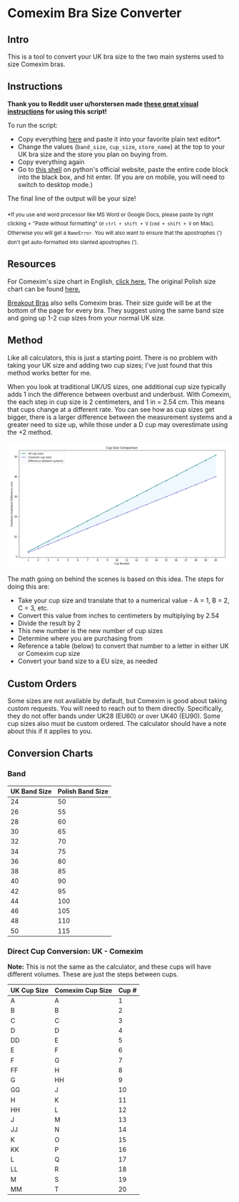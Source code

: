 # Comexim Bra Size Converter 

## Intro

This is a tool to convert your UK bra size to the two main systems used to size Comexim bras.

## Instructions

**Thank you to Reddit user u/horstersen made [these great visual instructions](https://imgur.com/a/dqyuuOR) for using this script!**

To run the script:

* Copy everything [here](https://github.com/mathandplants/comexim/blob/main/calculator.py) and paste it into your favorite plain text editor\*. 
* Change the values (`band_size`, `cup_size`, `store_name`) at the top to your UK bra size and the store you plan on buying from.
* Copy everything again
* Go to [this shell](https://www.python.org/shell/) on python's official website, paste the entire code block into the black box, and hit enter. (If you are on mobile, you will need to switch to desktop mode.)

The final line of the output will be your size!

<sub>\*If you use and word processor like MS Word or Google Docs, please paste by right clicking + "Paste without formatting" or `ctrl + shift + V` (`cmd + shift + V` on Mac). Otherwise you will get a `NameError`. You will also want to ensure that the apostrophes (') don't get auto-formatted into slanted apostrophes (’).</sub>

## Resources

For Comexim's size chart in English, [click here.](https://www.comexim.pl/en/content/6-sprawdz-rozmiar) The original Polish size chart can be found [here.](https://www.comexim.pl/pl/content/6-sprawdz-rozmiar)

[Breakout Bras](https://www.breakoutbras.com/collections/underwire/comexim) also sells Comexim bras. Their size guide will be at the bottom of the page for every bra. They suggest using the same band size and going up 1-2 cup sizes from your normal UK size.

## Method

Like all calculators, this is just a starting point. There is no problem with taking your UK size and adding two cup sizes; I've just found that this method works better for me.

When you look at traditional UK/US sizes, one additional cup size typically adds 1 inch the difference between overbust and underbust. With Comexim, the each step in cup size is 2 centimeters, and 1 in = 2.54 cm. This means that cups change at a different rate. You can see how as cup sizes get bigger, there is a larger difference between the measurement systems and a greater need to size up, while those under a D cup may overestimate using the +2 method.

![Comparison](https://github.com/mathandplants/comexim/blob/project-info/comexim_cup_difference_cm.jpg)

The math going on behind the scenes is based on this idea. The steps for doing this are:

* Take your cup size and translate that to a numerical value - A = 1, B = 2, C = 3, etc.
* Convert this value from inches to centimeters by multiplying by 2.54
* Divide the result by 2
* This new number is the new number of cup sizes
* Determine where you are purchasing from 
* Reference a table (below) to convert that number to a letter in either UK or Comexim cup size
* Convert your band size to a EU size, as needed

## Custom Orders

Some sizes are not available by default, but Comexim is good about taking custom requests. You will need to reach out to them directly. Specifically, they do not offer bands under UK28 (EU60) or over UK40 (EU90). Some cup sizes also must be custom ordered. The calculator should have a note about this if it applies to you.

## Conversion Charts

### Band
<table>
<thead>
<tr>
<th>UK Band Size</th>
<th>Polish Band Size</th>
</tr>
</thead>
 <tbody>
  <tr> 
  <td>24</td>
  <td>50</td>
  </tr>
  
  <tr>
  <td>26</td>
  <td>55</td>
  </tr>
  
  <tr>
  <td>28</td>
  <td>60</td>
  </tr>
  
  <tr>
  <td>30</td>
  <td>65</td>
  </tr>
  
  <tr>
  <td>32</td>
  <td>70</td>
  </tr>
  
  <tr>
  <td>34</td>
  <td>75</td>
  </tr>
  
  <tr>
  <td>36</td>
  <td>80</td>
  </tr>
  
  <tr>
  <td>38</td>
  <td>85</td>
  </tr>
  
  <tr>
  <td>40</td>
  <td>90</td>
  </tr>
  
  <tr>
  <td>42</td>
  <td>95</td>
  </tr>
  
  <tr>
  <td>44</td>
  <td>100</td>
  </tr>
  
  <tr>
  <td>46</td>
  <td>105</td>
  </tr>
  
  <tr>
  <td>48</td>
  <td>110</td>
  </tr>
  
  <tr>
  <td>50</td>
  <td>115</td>
  </tr>
  
</tbody>
</table>

### Direct Cup Conversion: UK - Comexim

**Note:** This is not the same as the calculator, and these cups will have different volumes. These are just the steps between cups.

<table>
<thead>
<tr>
<th>UK Cup Size</th>
<th>Comexim Cup Size</th>
<th>Cup #</th>
</tr>
</thead>
 <tbody>
  <tr> 
  <td>A</td>
  <td>A</td>
  <td>1</td>
  </tr>
  
  <tr>
  <td>B</td>
  <td>B</td>
  <td>2</td>
  </tr>
  
  <tr>
  <td>C</td>
  <td>C</td>
  <td>3</td>
  </tr>
  
  <tr>
  <td>D</td>
  <td>D</td>
  <td>4</td>
  </tr>
  
  <tr>
  <td>DD</td>
  <td>E</td>
  <td>5</td>
  </tr>
  
  <tr>
  <td>E</td>
  <td>F</td>
  <td>6</td>
  </tr>
  
  <tr>
  <td>F</td>
  <td>G</td>
  <td>7</td>
  </tr>
  
  <tr>
  <td>FF</td>
  <td>H</td>
  <td>8</td>
  </tr>
  
  <tr>
  <td>G</td>
  <td>HH</td>
  <td>9</td>
  </tr>
  
  <tr>
  <td>GG</td>
  <td>J</td>
  <td>10</td>
  </tr>
  
  <tr>
  <td>H</td>
  <td>K</td>
  <td>11</td>
  </tr>
  
  <tr>
  <td>HH</td>
  <td>L</td>
  <td>12</td>
  </tr>
  
  <tr>
  <td>J</td>
  <td>M</td>
  <td>13</td>
  </tr>
  
  <tr>
  <td>JJ</td>
  <td>N</td>
  <td>14</td>
  </tr>
  
  <tr>
  <td>K</td>
  <td>O</td>
  <td>15</td>
  </tr>
  
  <tr>
  <td>KK</td>
  <td>P</td>
  <td>16</td>
  </tr>
  
  <tr>
  <td>L</td>
  <td>Q</td>
  <td>17</td>
  </tr>
  
  <tr>
  <td>LL</td>
  <td>R</td>
  <td>18</td>
  </tr>
  
  <tr>
  <td>M</td>
  <td>S</td>
  <td>19</td>
  </tr>
  
  <tr>
  <td>MM</td>
  <td>T</td>
  <td>20</td>
  </tr>
  
</tbody>
</table>

